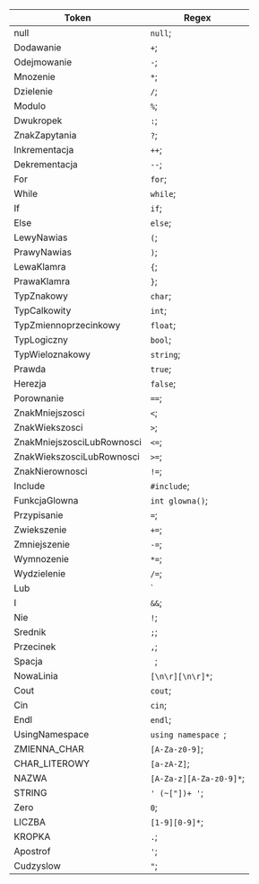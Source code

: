 | Token                      | Regex                        |
|----------------------------|------------------------------|
| null                       | `null`;                      |
| Dodawanie                  | `+`;                         |
| Odejmowanie                | `-`;                         |
| Mnozenie                   | `*`;                         |
| Dzielenie                  | `/`;                         |
| Modulo                     | `%`;                         |
| Dwukropek                  | `:`;                         |
| ZnakZapytania              | `?`;                         |
| Inkrementacja              | `++`;                        |
| Dekrementacja              | `--`;                        |
| For                        | `for`;                       |
| While                      | `while`;                     |
| If                         | `if`;                        |
| Else                       | `else`;                      |
| LewyNawias                 | `(`;                         |
| PrawyNawias                | `)`;                         |
| LewaKlamra                 | `{`;                         |
| PrawaKlamra                | `}`;                         |
| TypZnakowy                 | `char`;                      |
| TypCalkowity               | `int`;                       |
| TypZmiennoprzecinkowy      | `float`;                     |
| TypLogiczny                | `bool`;                      |
| TypWieloznakowy            | `string`;                    |
| Prawda                     | `true`;                      |
| Herezja                    | `false`;                     |
| Porownanie                 | `==`;                        |
| ZnakMniejszosci            | `<`;                         |
| ZnakWiekszosci             | `>`;                         |
| ZnakMniejszosciLubRownosci | `<=`;                        |
| ZnakWiekszosciLubRownosci  | `>=`;                        |
| ZnakNierownosci            | `!=`;                        |
| Include                    | `#include`;                  |
| FunkcjaGlowna              | `int glowna()`;              |
| Przypisanie                | `=`;                         |
| Zwiekszenie                | `+=`;                        |
| Zmniejszenie               | `-=`;                        |
| Wymnozenie                 | `*=`;                        |
| Wydzielenie                | `/=`;                        |
| Lub                        | `||`;                        |
| I                          | `&&`;                        |
| Nie                        | `!`;                         |
| Srednik                    | `;`;                         |
| Przecinek                  | `,`;                         |
| Spacja                     | ` `;                         |
| NowaLinia                  | `[\n\r][\n\r]*`;             |
| Cout                       | `cout`;                      |
| Cin                        | `cin`;                       |
| Endl                       | `endl`;                      |
| UsingNamespace             | `using namespace `;          |
| ZMIENNA_CHAR               | `[A-Za-z0-9]`;               |
| CHAR_LITEROWY              | `[a-zA-Z]`;                  |
| NAZWA                      | `[A-Za-z][A-Za-z0-9]*`;      |
| STRING                     | `' (~["])+ '`;               |
| Zero                       | `0`;                         |
| LICZBA                     | `[1-9][0-9]*`;               |
| KROPKA                     | `.`;                         |
| Apostrof                   | `'`;                         |
| Cudzyslow                  | `"`;                         |

